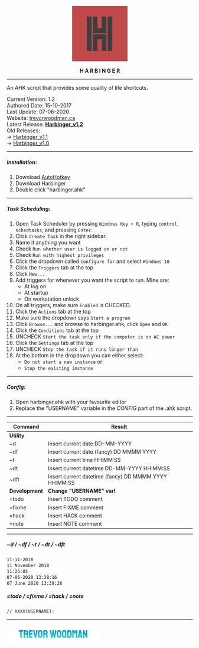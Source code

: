 <p align="center">
  <img width="150" height="auto" src="harbinger.png">
</p>

<p align="center"><b>H A R B I N G E R</b></p>

---

An AHK script that provides some quality of life shortcuts.

Current Version: 1.2
<br>
Authored Date: 15-10-2017
<br>
Last Update: 07-06-2020
<br>
Website: <a href="https://trevorwoodman.ca" target="_blank">trevorwoodman.ca</a>
<br>
Latest Release: <a href="https://github.com/tdwoodman/harbinger/releases" target="_blank"><b>Harbinger_v1.2</b></a>
<br>
Old Releases:
<br>
-> <a href="https://github.com/turbits/harbinger/releases/tag/v1.1" target="_blank">Harbinger_v1.1</a>
<br>
-> <a href="https://github.com/turbits/harbinger/releases/tag/v1.0" target="_blank">Harbinger_v1.0</a>

---

##### Installation:

1. Download <a href="https://autohotkey.com/" target="_blank">AutoHotkey</a>
2. Download Harbinger
3. Double click "harbinger.ahk"

---

##### Task Scheduling:
1. Open Task Scheduler by pressing `Windows Key + R`, typing `control schedtasks`, and pressing `Enter`.
2. Click `Create Task` in the right sidebar.
3. Name it anything you want
4. Check `Run whether user is logged on or not`
5. Check `Run with highest privileges`
6. Click the dropdown called `Configure for` and select `Windows 10`
7. Click the `Triggers` tab at the top
8. Click `New...`
9. Add triggers for whenever you want the script to run. Mine are:
    - At log on
    - At startup
    - On workstation unlock
10. On all triggers, make sure `Enabled` is CHECKED.
11. Click the `Actions` tab at the top
12. Make sure the dropdown says `Start a program`
13. Click `Browse...` and browse to harbinger.ahk, click `Open` and `OK`
14. Click the `Conditions` tab at the top
15. UNCHECK `Start the task only if the computer is on AC power`
16. Click the `Settings` tab at the top
17. UNCHECK `Stop the task if it runs longer than`
18. At the bottom in the dropdown you can either select:
    - `Do not start a new instance` or
    - `Stop the existing instance`

---

##### Config:

1. Open harbinger.ahk with your favourite editor
2. Replace the "USERNAME" variable in the *CONFIG* part of the .ahk script.

---

Command | Result
---- | ----
**Utility** |
~d | Insert current date DD-MM-YYYY
~df | Insert current date (fancy) DD MMMM YYYY
~t | Insert current time HH:MM:SS
~dt | Insert current datetime DD-MM-YYYY HH:MM:SS
~dft | Insert current datetime (fancy) DD MMMM YYYY HH:MM:SS
**Development** | **Change "USERNAME" var!**
=todo | Insert TODO comment
=fixme | Insert FIXME comment
=hack | Insert HACK comment
=note | Insert NOTE comment

---

##### ~d / ~df / ~t / ~dt / ~dft
```
11-11-2018
11 November 2018
11:25:05
07-06-2020 13:38:16
07 June 2020 13:39:26
```

##### =todo / =fixme / =hack / =note
```
// XXXX(USERNAME):
```

---

<a href="https://trevorwoodman.ca">
  <img width="250" height="auto" src="t.png" target="_blank">
</a>
